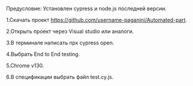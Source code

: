 Предусловие: Установлен cypress и node.js последней версии.

1.Скачать проект https://github.com/username-paganini/Automated-part.

2.Открыть проект через Visual studio или аналоги.

3.В терминале написать npx cypress open.

4.Выбрать End to End testing.

5.Chrome v130.

6.В спецификации выбрать файл test.cy.js.
